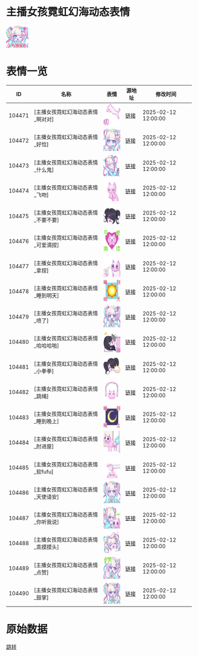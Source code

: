 # 主播女孩霓虹幻海动态表情

<img src="./cover.png" height="60" alt="cover" />

# 表情一览

|ID|名称|表情|源地址|修改时间|
|----|----|----|----|----|
|104471|[主播女孩霓虹幻海动态表情_啊对对]|<img src="./pic/104471_%5B主播女孩霓虹幻海动态表情_啊对对%5D.gif" height="60" alt="啊对对"/>|[链接](https://i0.hdslb.com/bfs/garb/06304d49d2d42e8c77247f8d00dd38fa57790e04.gif)|2025-02-12 12:00:00|
|104472|[主播女孩霓虹幻海动态表情_好恰]|<img src="./pic/104472_%5B主播女孩霓虹幻海动态表情_好恰%5D.gif" height="60" alt="好恰"/>|[链接](https://i0.hdslb.com/bfs/garb/75819da58bc28d4fd55b219c8f3b3281c58f0be8.gif)|2025-02-12 12:00:00|
|104473|[主播女孩霓虹幻海动态表情_什么鬼]|<img src="./pic/104473_%5B主播女孩霓虹幻海动态表情_什么鬼%5D.gif" height="60" alt="什么鬼"/>|[链接](https://i0.hdslb.com/bfs/garb/e5de1f2bfcee823ba1651a7de3bf84e037b7709f.gif)|2025-02-12 12:00:00|
|104474|[主播女孩霓虹幻海动态表情_飞吻]|<img src="./pic/104474_%5B主播女孩霓虹幻海动态表情_飞吻%5D.gif" height="60" alt="飞吻"/>|[链接](https://i0.hdslb.com/bfs/garb/1f19160fcde1183ed1a38ee1768beebe9417f141.gif)|2025-02-12 12:00:00|
|104475|[主播女孩霓虹幻海动态表情_不要不要]|<img src="./pic/104475_%5B主播女孩霓虹幻海动态表情_不要不要%5D.gif" height="60" alt="不要不要"/>|[链接](https://i0.hdslb.com/bfs/garb/e18a6d562260b0e05af620ab93227d5d2904ee85.gif)|2025-02-12 12:00:00|
|104476|[主播女孩霓虹幻海动态表情_可爱滴捏]|<img src="./pic/104476_%5B主播女孩霓虹幻海动态表情_可爱滴捏%5D.gif" height="60" alt="可爱滴捏"/>|[链接](https://i0.hdslb.com/bfs/garb/360e2a71efcebcedce60d3afc3efc03160e02a0a.gif)|2025-02-12 12:00:00|
|104477|[主播女孩霓虹幻海动态表情_拿捏]|<img src="./pic/104477_%5B主播女孩霓虹幻海动态表情_拿捏%5D.gif" height="60" alt="拿捏"/>|[链接](https://i0.hdslb.com/bfs/garb/f1f52913087ee4f291d9c25d32f559372573a66a.gif)|2025-02-12 12:00:00|
|104478|[主播女孩霓虹幻海动态表情_睡到明天]|<img src="./pic/104478_%5B主播女孩霓虹幻海动态表情_睡到明天%5D.gif" height="60" alt="睡到明天"/>|[链接](https://i0.hdslb.com/bfs/garb/0d084a84166202a06f932607c8606045e3b0044c.gif)|2025-02-12 12:00:00|
|104479|[主播女孩霓虹幻海动态表情_喷了]|<img src="./pic/104479_%5B主播女孩霓虹幻海动态表情_喷了%5D.gif" height="60" alt="喷了"/>|[链接](https://i0.hdslb.com/bfs/garb/97074c609dfbd407bcae1d6540d98c3273122016.gif)|2025-02-12 12:00:00|
|104480|[主播女孩霓虹幻海动态表情_哈哈哈啪]|<img src="./pic/104480_%5B主播女孩霓虹幻海动态表情_哈哈哈啪%5D.gif" height="60" alt="哈哈哈啪"/>|[链接](https://i0.hdslb.com/bfs/garb/bb75037bc7557709433756605e89a8324b527d51.gif)|2025-02-12 12:00:00|
|104481|[主播女孩霓虹幻海动态表情_小拳拳]|<img src="./pic/104481_%5B主播女孩霓虹幻海动态表情_小拳拳%5D.gif" height="60" alt="小拳拳"/>|[链接](https://i0.hdslb.com/bfs/garb/7d46392df94189da076900b0d0feef2b87990089.gif)|2025-02-12 12:00:00|
|104482|[主播女孩霓虹幻海动态表情_跳绳]|<img src="./pic/104482_%5B主播女孩霓虹幻海动态表情_跳绳%5D.gif" height="60" alt="跳绳"/>|[链接](https://i0.hdslb.com/bfs/garb/2381e8b6f8d35737d11e266d194de9db9d8bad66.gif)|2025-02-12 12:00:00|
|104483|[主播女孩霓虹幻海动态表情_睡到晚上]|<img src="./pic/104483_%5B主播女孩霓虹幻海动态表情_睡到晚上%5D.gif" height="60" alt="睡到晚上"/>|[链接](https://i0.hdslb.com/bfs/garb/08229bc16d1bba59fb2373877db7df87f094f994.gif)|2025-02-12 12:00:00|
|104484|[主播女孩霓虹幻海动态表情_肘进屋]|<img src="./pic/104484_%5B主播女孩霓虹幻海动态表情_肘进屋%5D.gif" height="60" alt="肘进屋"/>|[链接](https://i0.hdslb.com/bfs/garb/ee0f6d38c19fe8d47831628a4c311a8dc45fc0a9.gif)|2025-02-12 12:00:00|
|104485|[主播女孩霓虹幻海动态表情_软fufu]|<img src="./pic/104485_%5B主播女孩霓虹幻海动态表情_软fufu%5D.gif" height="60" alt="软fufu"/>|[链接](https://i0.hdslb.com/bfs/garb/ef22c04f18f30fe7681a209a1b4ac32af199146e.gif)|2025-02-12 12:00:00|
|104486|[主播女孩霓虹幻海动态表情_天使请安]|<img src="./pic/104486_%5B主播女孩霓虹幻海动态表情_天使请安%5D.gif" height="60" alt="天使请安"/>|[链接](https://i0.hdslb.com/bfs/garb/efaed8919dec904fde6b20db39e14541e6cfa037.gif)|2025-02-12 12:00:00|
|104487|[主播女孩霓虹幻海动态表情_你听我说]|<img src="./pic/104487_%5B主播女孩霓虹幻海动态表情_你听我说%5D.gif" height="60" alt="你听我说"/>|[链接](https://i0.hdslb.com/bfs/garb/13b8f9eb02011b50b5667c5f353e7a5aefb36488.gif)|2025-02-12 12:00:00|
|104488|[主播女孩霓虹幻海动态表情_乖摸摸头]|<img src="./pic/104488_%5B主播女孩霓虹幻海动态表情_乖摸摸头%5D.gif" height="60" alt="乖摸摸头"/>|[链接](https://i0.hdslb.com/bfs/garb/131114610253f26736b5ad75244bf7bdcaadf614.gif)|2025-02-12 12:00:00|
|104489|[主播女孩霓虹幻海动态表情_点赞]|<img src="./pic/104489_%5B主播女孩霓虹幻海动态表情_点赞%5D.gif" height="60" alt="点赞"/>|[链接](https://i0.hdslb.com/bfs/garb/8149034098a22b900a6e9726cc46d080f8e0c3f4.gif)|2025-02-12 12:00:00|
|104490|[主播女孩霓虹幻海动态表情_鼓掌]|<img src="./pic/104490_%5B主播女孩霓虹幻海动态表情_鼓掌%5D.gif" height="60" alt="鼓掌"/>|[链接](https://i0.hdslb.com/bfs/garb/e65c5e498b45b902743495a1902d3fd0c310ca5e.gif)|2025-02-12 12:00:00|

# 原始数据

[跳转](./raw.json)

